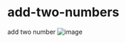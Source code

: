 # add-two-numbers
 add two number
![image](https://github.com/Darshan1711/add-two-numbers/assets/146448963/a9e6c124-b579-4155-bb76-97994f5b2d2e)
